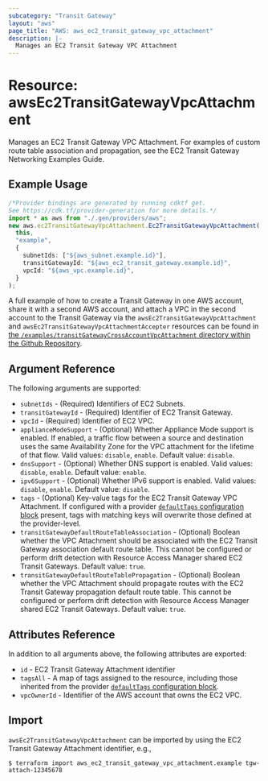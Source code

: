 ```yaml
---
subcategory: "Transit Gateway"
layout: "aws"
page_title: "AWS: aws_ec2_transit_gateway_vpc_attachment"
description: |-
  Manages an EC2 Transit Gateway VPC Attachment
---
```


# Resource: awsEc2TransitGatewayVpcAttachment

Manages an EC2 Transit Gateway VPC Attachment. For examples of custom route table association and propagation, see the EC2 Transit Gateway Networking Examples Guide.

## Example Usage

```typescript
/*Provider bindings are generated by running cdktf get.
See https://cdk.tf/provider-generation for more details.*/
import * as aws from "./.gen/providers/aws";
new aws.ec2TransitGatewayVpcAttachment.Ec2TransitGatewayVpcAttachment(
  this,
  "example",
  {
    subnetIds: ["${aws_subnet.example.id}"],
    transitGatewayId: "${aws_ec2_transit_gateway.example.id}",
    vpcId: "${aws_vpc.example.id}",
  }
);

```

A full example of how to create a Transit Gateway in one AWS account, share it with a second AWS account, and attach a VPC in the second account to the Transit Gateway via the `awsEc2TransitGatewayVpcAttachment` and `awsEc2TransitGatewayVpcAttachmentAccepter` resources can be found in [the `/examples/transitGatewayCrossAccountVpcAttachment` directory within the Github Repository](https://github.com/hashicorp/terraform-provider-aws/tree/main/examples/transit-gateway-cross-account-vpc-attachment).

## Argument Reference

The following arguments are supported:

* `subnetIds` - (Required) Identifiers of EC2 Subnets.
* `transitGatewayId` - (Required) Identifier of EC2 Transit Gateway.
* `vpcId` - (Required) Identifier of EC2 VPC.
* `applianceModeSupport` - (Optional) Whether Appliance Mode support is enabled. If enabled, a traffic flow between a source and destination uses the same Availability Zone for the VPC attachment for the lifetime of that flow. Valid values: `disable`, `enable`. Default value: `disable`.
* `dnsSupport` - (Optional) Whether DNS support is enabled. Valid values: `disable`, `enable`. Default value: `enable`.
* `ipv6Support` - (Optional) Whether IPv6 support is enabled. Valid values: `disable`, `enable`. Default value: `disable`.
* `tags` - (Optional) Key-value tags for the EC2 Transit Gateway VPC Attachment. If configured with a provider [`defaultTags` configuration block](https://registry.terraform.io/providers/hashicorp/aws/latest/docs#default_tags-configuration-block) present, tags with matching keys will overwrite those defined at the provider-level.
* `transitGatewayDefaultRouteTableAssociation` - (Optional) Boolean whether the VPC Attachment should be associated with the EC2 Transit Gateway association default route table. This cannot be configured or perform drift detection with Resource Access Manager shared EC2 Transit Gateways. Default value: `true`.
* `transitGatewayDefaultRouteTablePropagation` - (Optional) Boolean whether the VPC Attachment should propagate routes with the EC2 Transit Gateway propagation default route table. This cannot be configured or perform drift detection with Resource Access Manager shared EC2 Transit Gateways. Default value: `true`.

## Attributes Reference

In addition to all arguments above, the following attributes are exported:

* `id` - EC2 Transit Gateway Attachment identifier
* `tagsAll` - A map of tags assigned to the resource, including those inherited from the provider [`defaultTags` configuration block](https://registry.terraform.io/providers/hashicorp/aws/latest/docs#default_tags-configuration-block).
* `vpcOwnerId` - Identifier of the AWS account that owns the EC2 VPC.

## Import

`awsEc2TransitGatewayVpcAttachment` can be imported by using the EC2 Transit Gateway Attachment identifier, e.g.,

```console
$ terraform import aws_ec2_transit_gateway_vpc_attachment.example tgw-attach-12345678
```
